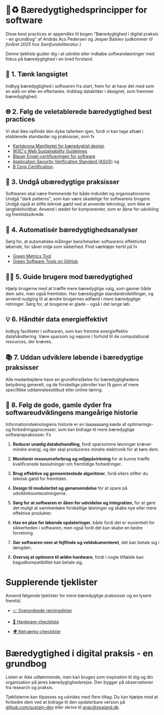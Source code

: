 # 💾♻️ Bæredygtighedsprincipper for software

Disse best practices er appendiks til bogen "Bæredygtighed i digital praksis - en grundbog" af András Ács Pedersen og Jesper Balslev (*udkommer til foråret 2025 hos Samfundslitteratur*.)

Denne tjekliste guider dig i at udvikle eller indkøbe softwareløsninger med fokus på bæredygtighed i en bred forstand. 

## 🌱 **1. Tænk langsigtet**

Indbyg bæredygtighed i softwaren fra start, frem for at have det med som en add-on eller en eftertanke. Inddrag datakilder i designet, som fremmer bæredygtighed.

## 🌐 **2. Følg de veletablerede bæredygtighed best practices**		

Vi skal ikke opfinde den dybe tallerken igen, fordi vi kan tage afsæt i etablerede standarder og praksisser, som fx 

- [Karlskrona Manifestet for bæredygtigt design](https://sustainabilitydesign.org/)
- [W3C's Web Sustainability Guidelines](https://w3c.github.io/sustyweb/)
- [Blauer Engel-certificeringen for software](https://www.blauer-engel.de/en/products/software)
- [Application Security Verification Standard (ASVS)](https://owasp.org/www-project-application-security-verification-standard/) og
- [B Corp Certification](https://www.bcorporation.net/).

## 🚫 **3. Undgå ubæredygtige praksisser**

Softwaren skal være fremmende for både individet og organisationerne. Undgå "dark patterns", som kan være skadelige for softwarens brugere. Undgå også at stifte *teknisk gæld* ved at anvende teknologi, som ikke er langtidsholdbar. Anvend i stedet for komponenter, som er åbne for udvikling og fremtidssikrede.
 
## 🤖 **4. Automatisér bæredygtighedsanalyser**

Sørg for, at automatiske målinger benchmarker softwarens effektivitet løbende, for såvel miljø som sikkerhed. Find værktøjer hertil på fx
- [Green Metrics Tool](https://github.com/green-coding-solutions/green-metrics-tool)  
- [Green Software Tools on GitHub](https://github.blog/open-source/social-impact/the-10-best-tools-to-green-your-software/)
     
## 🧑‍💻 **5. Guide brugere mod bæredygtighed**

Hjælp brugerne med at træffe mere bæredygtige valg, som gavner både dem selv, men også fremtiden. Hav bæredygtige standardindstillinger, og anvend nudging til at ændre brugernes adfærd i mere bæredygitge retninger. Sørg for, at brugerne er glade - også i det lange løb.  

## 💡 **6. Håndtér data energieffektivt**

Indbyg faciliteter i softwaren, som kan fremme energieffektiv datahåndtering. Være sparsom og nøjsom i forhold til de computational resources, der kræves.

## 📚 **7. Uddan udviklere løbende i bæredygtige praksisser**

Alle medarbejdere have en grundforståelse for bæredygtighedens betydning generelt, og de forskellige jobroller kan få gavn af mere specifikke uddannelsestilbud eller online læring. 

## 💾 **8. Følg de gode, gamle dyder fra softwareudviklingens mangeårige historie**
Informationsteknologiens historie er en laaaaaaang kæde af optimerings- og forbedringsprocesser, som kan bidrage til mere bæredygtige softwarepraksisser. Fx
 
   1. **Reducer unødig databehandling**, fordi sparsomme løsninger kræver mindre energi, og der skal produceres mindre elektronik for at køre dem.

   2. **Monitorér ressourceforbrug og miljøpåvirkning** for at kunne træffe kvalificerede beslutninger om fremtidige forbedringer.

   3. **Brug effektive og gennemtestede algoritmer**, fordi ellers stifter du teknisk gæld for fremtiden.

   4. **Design til modularitet og genanvendelse** for at spare på udviklinksomkostningerne.  

   5. **Sørg for at softwaren er åben for udvidelse og integration**, for at gøre det muligt at sammenkøre forskellige løsninger og skabe nye eller mere effektive produkter.

   6. **Hav en plan for løbende opdateringer**, både fordi det er essientielt for sikkerheden i softwaren, men også fordi det kan skabe en bedre forretning.

   7. **Gør softwaren nem at fejlfinde og veldokumenteret**, det kan betale sig i længden. 

   8. **Overvej at optimere til ældre hardware**, fordi i nogle tilfælde kan bagudkompatibilitet kan betale sig.

# Supplerende tjeklister

Anvend følgende tjeklister for mere bæredygitge praksisser og en lysere fremtid.

- [📈 Overordnede retningslinjer](./Appendix-Best-practices.md)
  
- [🔌 Hardware-checkliste](./Appendix-Best-practices-Hardware.md)
  
- [🌍 Netværks-checkliste](./Appendix-Best-practices-Network.md)

# Bæredygtighed i digital praksis - en grundbog

Listen er ikke udtømmende, men kan bruges som inspiration til dig og din organisation på jeres bæredygtighedsrejse. Den bygger på observationer fra research og praksis.

Tjeklisterne kan tilpasses og udvides med flere tiltag. Du kan hjælpe med at forbedre dem ved at bidrage til den opdaterbare version på [github.com/sustain-dev](https://github.com/andracs/Sustainable-Digital/) eller skrive til anac@zealand.dk.




